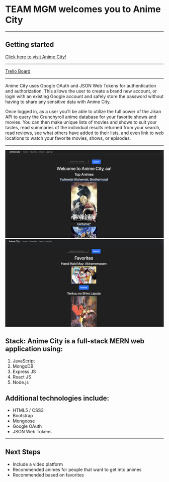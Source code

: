 # TEAM MGM welcomes you to Anime City

***

## Getting started

[Click here to visit Anime City!](https://anime-city-mgm.herokuapp.com/)


***

[Trello Board](https://trello.com/b/ehICj0Kr/weeb-city-anime)

***

Anime City uses Google OAuth and JSON Web Tokens for authentication and authorization. This allows the user to create a brand new account, or login with an existing Google account and safely store the password without having to share any sensitive data with Anime City.

Once logged in, as a user you'll be able to utilize the full power of the Jikan API to query the Crunchyroll anime database for your favorite shows and movies. You can then make unique lists of movies and shows to suit your tastes, read summaries of the individual results returned from your search, read reviews, see what others have added to their lists, and even link to web locations to watch your favorite movies, shows, or episodes.

***

![](images/Landing%20Page%20Screenshot.png)
![](images/Favorites%20Screenshot.png)

## Stack: Anime City is a full-stack MERN web application using:

1. JavaScript
2. MongoDB
3. Express JS
4. React JS
5. Node.js

## Additional technologies include:

* HTML5 / CSS3
* Bootstrap
* Mongoose
* Google OAuth
* JSON Web Tokens

***

## Next Steps

* Include a video platform
* Recommended animes for people that want to get into animes
* Recommended based on favorites


